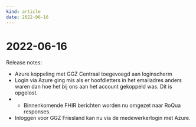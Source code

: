 ```yaml
---
kind: article
date: 2022-06-16
---
```


# 2022-06-16

Release notes:

* Azure koppeling met GGZ Centraal toegevoegd aan loginscherm
* Login via Azure ging mis als er hoofdletters in het emailadres anders waren dan hoe het bij ons aan het account gekoppeld was. Dit is opgelost.
* * Binnenkomende FHIR berichten worden nu omgezet naar RoQua responses.
* Inloggen voor GGZ Friesland kan nu via de medewerkerlogin met Azure.
